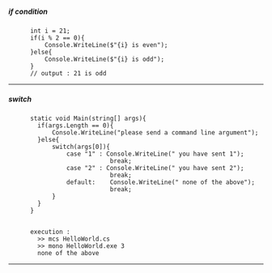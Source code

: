 ##### if condition
          int i = 21;
          if(i % 2 == 0){
              Console.WriteLine($"{i} is even");
          }else{
              Console.WriteLine($"{i} is odd");
          }
          // output : 21 is odd
          
---

##### switch
          static void Main(string[] args){
            if(args.Length == 0){
                Console.WriteLine("please send a command line argument");                
            }else{
                switch(args[0]){
                    case "1" : Console.WriteLine(" you have sent 1");
                                break;
                    case "2" : Console.WriteLine(" you have sent 2");
                                break;
                    default:    Console.WriteLine(" none of the above");
                                break;                                
                }
            }
          }          
          
          
          execution : 
            >> mcs HelloWorld.cs
            >> mono HelloWorld.exe 3
            none of the above
---



